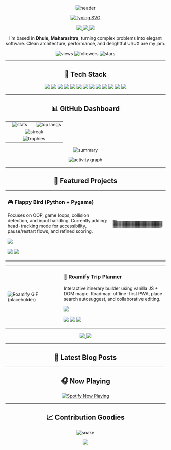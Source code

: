 <!--
README “Neon Tech” by Sarthak Bhamare
Tip: Many cards have theme controls. I used Tokyo Night / Neon-friendly combos.
-->

<!-- Hero Banner -->
<p align="center">
  <img src="https://capsule-render.vercel.app/api?type=waving&height=220&color=0:0a0f1e,100:111827&text=Sarthak%20Bhamare&fontSize=50&fontColor=66e0ff&animation=fadeIn&fontAlignY=38" alt="header"/>
</p>

<!-- Typing tagline -->
<p align="center">
  <a href="https://git.io/typing-svg">
    <img src="https://readme-typing-svg.demolab.com?font=JetBrains+Mono&weight=600&size=22&pause=1000&color=66E0FF&center=true&vCenter=true&width=700&lines=Driven+Full+Stack+Developer;Building+scalable%2C+user-centric+apps;Always+exploring+new+tech+%26+clean+UX" alt="Typing SVG" />
  </a>
</p>

<!-- Quick links -->
<p align="center">
  <a href="https://www.linkedin.com/in/sarthak-bhamare-899148288/" target="_blank">
    <img src="https://img.shields.io/badge/LinkedIn-0A66C2.svg?style=for-the-badge&logo=linkedin&logoColor=white" />
  </a>
  <a href="https://sarthakbhamare.github.io/My-Portfolio/" target="_blank">
    <img src="https://img.shields.io/badge/Portfolio-111827.svg?style=for-the-badge&logo=vercel&logoColor=66E0FF" />
  </a>
  <a href="mailto:sarthakbhamare12@gmail.com">
    <img src="https://img.shields.io/badge/Email-111827?style=for-the-badge&logo=gmail&logoColor=EA4335" />
  </a>
</p>

<!-- Bio -->
<p align="center">
  I’m based in <b>Dhule, Maharashtra</b>, turning complex problems into elegant software.  
  Clean architecture, performance, and delightful UI/UX are my jam.
</p>

<!-- Counters -->
<p align="center">
  <img src="https://komarev.com/ghpvc/?username=Sarthakbhamare&label=Profile%20Views&color=0e75b6&style=flat" alt="views"/>
  <img src="https://img.shields.io/github/followers/Sarthakbhamare?label=Followers&style=flat" alt="followers"/>
  <img src="https://img.shields.io/github/stars/Sarthakbhamare?affiliations=OWNER%2CCOLLABORATOR&style=flat" alt="stars"/>
</p>

---

<h2 align="center">🧰 Tech Stack</h2>

<p align="center">
  <!-- Frontend -->
  <img src="https://img.shields.io/badge/HTML5-111827?style=for-the-badge&logo=html5&logoColor=E34F26"/>
  <img src="https://img.shields.io/badge/CSS3-111827?style=for-the-badge&logo=css3&logoColor=1572B6"/>
  <img src="https://img.shields.io/badge/JavaScript-111827?style=for-the-badge&logo=javascript&logoColor=F7DF1E"/>
  <img src="https://img.shields.io/badge/React-111827?style=for-the-badge&logo=react&logoColor=61DAFB"/>
  <!-- Backend -->
  <img src="https://img.shields.io/badge/Node.js-111827?style=for-the-badge&logo=nodedotjs&logoColor=339933"/>
  <img src="https://img.shields.io/badge/Express-111827?style=for-the-badge&logo=express&logoColor=white"/>
  <img src="https://img.shields.io/badge/Python-111827?style=for-the-badge&logo=python&logoColor=3776AB"/>
  <!-- DB -->
  <img src="https://img.shields.io/badge/MongoDB-111827?style=for-the-badge&logo=mongodb&logoColor=4EA94B"/>
  <img src="https://img.shields.io/badge/MySQL-111827?style=for-the-badge&logo=mysql&logoColor=4479A1"/>
  <!-- Tools -->
  <img src="https://img.shields.io/badge/Git-111827?style=for-the-badge&logo=git&logoColor=F05032"/>
  <img src="https://img.shields.io/badge/GitHub-111827?style=for-the-badge&logo=github&logoColor=white"/>
  <img src="https://img.shields.io/badge/VS%20Code-111827?style=for-the-badge&logo=visualstudiocode&logoColor=007ACC"/>
  <img src="https://img.shields.io/badge/Postman-111827?style=for-the-badge&logo=postman&logoColor=FF6C37"/>
</p>

---

<h2 align="center">📊 GitHub Dashboard</h2>

<table width="100%">
  <tr>
    <td width="50%" align="center">
      <img src="https://github-readme-stats.vercel.app/api?username=Sarthakbhamare&show_icons=true&theme=tokyonight&count_private=true&hide_border=true" alt="stats"/>
    </td>
    <td width="50%" align="center">
      <img src="https://github-readme-stats.vercel.app/api/top-langs/?username=Sarthakbhamare&layout=compact&theme=tokyonight&hide_border=true&langs_count=8" alt="top langs"/>
    </td>
  </tr>
  <tr>
    <td colspan="2" align="center">
      <img src="https://github-readme-streak-stats.herokuapp.com/?user=Sarthakbhamare&theme=tokyonight&hide_border=true" alt="streak"/>
    </td>
  </tr>
  <tr>
    <td colspan="2" align="center">
      <img src="https://github-profile-trophy.vercel.app/?username=Sarthakbhamare&theme=tokyonight&row=1&column=6&no-bg=true&no-frame=true" alt="trophies"/>
    </td>
  </tr>
</table>

<!-- Contribution Details -->
<p align="center">
  <img src="http://github-profile-summary-cards.vercel.app/api/cards/profile-details?username=Sarthakbhamare&theme=tokyonight" alt="summary"/>
</p>

<!-- Optional: Activity Graph (needs GH token on newer forks sometimes) -->
<p align="center">
  <img src="https://github-readme-activity-graph.vercel.app/graph?username=Sarthakbhamare&theme=tokyo-night&hide_border=true" alt="activity graph"/>
</p>

---

<h2 align="center">🚀 Featured Projects</h2>

<!-- Flappy Bird -->
<table width="100%">
  <tr>
    <td width="65%" valign="top">
      <h3>🎮 Flappy Bird (Python + Pygame)</h3>
      <p>Focuses on OOP, game loops, collision detection, and input handling. Currently adding: head-tracking mode for accessibility, pause/restart flows, and refined scoring.</p>
      <p>
        <a href="https://github.com/Sarthakbhamare/Flappy_bird_by_sarthak" target="_blank">
          <img src="https://img.shields.io/badge/View_Repository-111827?style=for-the-badge&logo=github&logoColor=white"/>
        </a>
      </p>
      <p>
        <img src="https://img.shields.io/badge/Python-111827?style=for-the-badge&logo=python&logoColor=3776AB"/>
        <img src="https://img.shields.io/badge/Pygame-111827?style=for-the-badge&logo=pygame&logoColor=white"/>
      </p>
    </td>
    <td width="35%">
      <img src="https://raw.githubusercontent.com/Platane/snk/output/github-contribution-grid-snake.svg" alt="preview" />
    </td>
  </tr>
</table>

<!-- Roamify -->
<table width="100%">
  <tr>
    <td width="35%">
      <img src="https://i.imgur.com/t2oJtR7.gif" alt="Roamify GIF (placeholder)" width="100%">
    </td>
    <td width="65%" valign="top">
      <h3>🧭 Roamify Trip Planner</h3>
      <p>Interactive itinerary builder using vanilla JS + DOM magic. Roadmap: offline-first PWA, place search autosuggest, and collaborative editing.</p>
      <p>
        <a href="https://github.com/Sarthakbhamare/Roamify-Trip-Planner" target="_blank">
          <img src="https://img.shields.io/badge/View_Repository-111827?style=for-the-badge&logo=github&logoColor=white"/>
        </a>
      </p>
      <p>
        <img src="https://img.shields.io/badge/HTML5-111827?style=for-the-badge&logo=html5&logoColor=E34F26"/>
        <img src="https://img.shields.io/badge/CSS3-111827?style=for-the-badge&logo=css3&logoColor=1572B6"/>
        <img src="https://img.shields.io/badge/JavaScript-111827?style=for-the-badge&logo=javascript&logoColor=F7DF1E"/>
      </p>
    </td>
  </tr>
</table>

<!-- Pinned repo cards (auto) -->
<p align="center">
  <a href="https://github.com/Sarthakbhamare/Flappy_bird_by_sarthak">
    <img src="https://github-readme-stats.vercel.app/api/pin/?username=Sarthakbhamare&repo=Flappy_bird_by_sarthak&theme=tokyonight&hide_border=true"/>
  </a>
  <a href="https://github.com/Sarthakbhamare/Roamify-Trip-Planner">
    <img src="https://github-readme-stats.vercel.app/api/pin/?username=Sarthakbhamare&repo=Roamify-Trip-Planner&theme=tokyonight&hide_border=true"/>
  </a>
</p>

---

<h2 align="center">📝 Latest Blog Posts</h2>

<!-- RSS to Cards: use actions to auto-update (blog-post-workflow) -->
<!-- Replace with your blog/RSS if you have one -->
<!--
- <a href="YOUR_POST_URL" target="_blank">Title A</a> — short blurb
- <a href="YOUR_POST_URL" target="_blank">Title B</a> — short blurb
-->

---

<h2 align="center">🎧 Now Playing</h2>

<p align="center">
  <!-- Replace YOUR_SPOTIFY_USER_ID with your Spotify user id -->
  <a href="https://spotify-github-profile.vercel.app/api/view?uid=YOUR_SPOTIFY_USER_ID&redirect=true">
    <img src="https://spotify-github-profile.vercel.app/api/now-playing?u=YOUR_SPOTIFY_USER_ID&theme=default" alt="Spotify Now Playing"/>
  </a>
</p>

---

<h2 align="center">📈 Contribution Goodies</h2>

<p align="center">
  <!-- Contribution Snake (enable GH Actions on repo 'output' branch or keep this hosted one) -->
  <img src="https://github.com/Sarthakbhamare/Sarthakbhamare/blob/output/github-contribution-grid-snake.svg" alt="snake"/>
</p>

<!-- Wave Footer -->
<p align="center">
  <img src="https://capsule-render.vercel.app/api?type=waving&height=120&section=footer&color=0:111827,100:0a0f1e"/>
</p>
